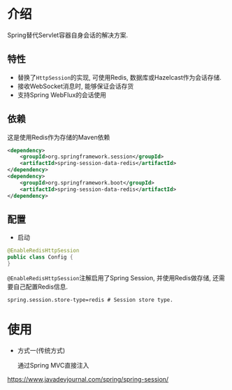 # 介绍

Spring替代Servlet容器自身会话的解决方案. 

## 特性

* 替换了`HttpSession`的实现, 可使用Redis, 数据库或Hazelcast作为会话存储. 
* 接收WebSocket消息时,  能够保证会话存货
* 支持Spring WebFlux的会话使用

## 依赖

这是使用Redis作为存储的Maven依赖

```xml
<dependency>
    <groupId>org.springframework.session</groupId>
    <artifactId>spring-session-data-redis</artifactId>
</dependency>
<dependency>
    <groupId>org.springframework.boot</groupId>
    <artifactId>spring-session-data-redis</artifactId>
</dependency>
```

## 配置

* 启动

```java
@EnableRedisHttpSession 
public class Config {
}
```

`@EnableRedisHttpSession`注解启用了Spring Session, 并使用Redis做存储, 还需要自己配置Redis信息.

```properties
spring.session.store-type=redis # Session store type.
```

# 使用

* 方式一(传统方式)

  通过Spring MVC直接注入

https://www.javadevjournal.com/spring/spring-session/



